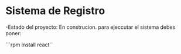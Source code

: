 <h1>Sistema de Registro</h1>

-Estado del proyecto: En construcion.
para ejeccutar el sistema debes poner:

```rpm install react``
